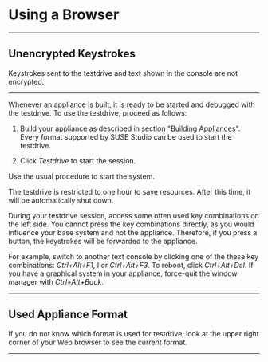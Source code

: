 # Using a Browser

---

## Unencrypted Keystrokes

Keystrokes sent to the testdrive and text shown in the console are not
encrypted.

---

Whenever an appliance is built, it is ready to be started and debugged
with the testdrive. To use the testdrive, proceed as follows:

1. Build your appliance as described in section ["Building
Appliances"][build-app]. Every format supported by SUSE Studio can be
used to start the testdrive.

2. Click *Testdrive* to start the session.

Use the usual procedure to start the system.

The testdrive is restricted to one hour to save resources. After this
time, it will be automatically shut down.

During your testdrive session, access some often used key combinations
on the left side. You cannot press the key combinations directly, as you
would influence your base system and not the appliance. Therefore, if
you press a button, the keystrokes will be forwarded to the appliance.

For example, switch to another text console by clicking one of the these
key combinations: *Ctrl+Alt+F1*, I or *Ctrl+Alt+F3*. To reboot, click
*Ctrl+Alt+Del*. If you have a graphical system in your appliance,
force-quit the window manager with *Ctrl+Alt+Back*.

---

## Used Appliance Format

If you do not know which format is used for testdrive, look at the upper
right corner of your Web browser to see the current format.

---


[build-app]: ../create/building-appliances.html
